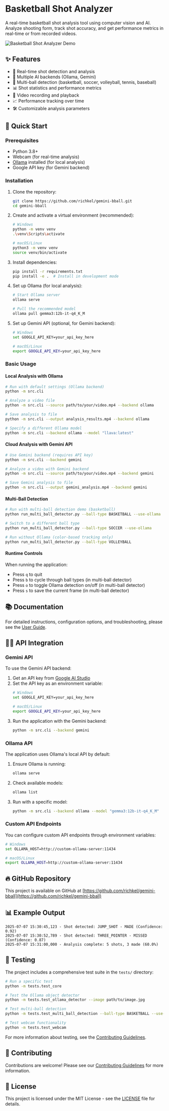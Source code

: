 # Basketball Shot Analyzer

A real-time basketball shot analysis tool using computer vision and AI. Analyze shooting form, track shot accuracy, and get performance metrics in real-time or from recorded videos.

![Basketball Shot Analyzer Demo](demo.gif)

## ✨ Features

- 🎯 Real-time shot detection and analysis
- 🤖 Multiple AI backends (Ollama, Gemini)
- 🏀 Multi-ball detection (basketball, soccer, volleyball, tennis, baseball)
- 📊 Shot statistics and performance metrics
- 🎥 Video recording and playback
- 📈 Performance tracking over time
- 🛠️ Customizable analysis parameters

## 🚀 Quick Start

### Prerequisites
- Python 3.8+
- Webcam (for real-time analysis)
- [Ollama](https://ollama.ai/) installed (for local analysis)
- Google API key (for Gemini backend)

### Installation

1. Clone the repository:
   ```bash
   git clone https://github.com/richkel/gemini-bball.git
   cd gemini-bball
   ```

2. Create and activate a virtual environment (recommended):
   ```bash
   # Windows
   python -m venv venv
   .\venv\Scripts\activate
   
   # macOS/Linux
   python3 -m venv venv
   source venv/bin/activate
   ```

3. Install dependencies:
   ```bash
   pip install -r requirements.txt
   pip install -e .  # Install in development mode
   ```

4. Set up Ollama (for local analysis):
   ```bash
   # Start Ollama server
   ollama serve
   
   # Pull the recommended model
   ollama pull gemma3:12b-it-q4_K_M
   ```

5. Set up Gemini API (optional, for Gemini backend):
   ```bash
   # Windows
   set GOOGLE_API_KEY=your_api_key_here
   
   # macOS/Linux
   export GOOGLE_API_KEY=your_api_key_here
   ```

### Basic Usage

#### Local Analysis with Ollama

```bash
# Run with default settings (Ollama backend)
python -m src.cli

# Analyze a video file
python -m src.cli --source path/to/your/video.mp4 --backend ollama

# Save analysis to file
python -m src.cli --output analysis_results.mp4 --backend ollama

# Specify a different Ollama model
python -m src.cli --backend ollama --model "llava:latest"
```

#### Cloud Analysis with Gemini API

```bash
# Use Gemini backend (requires API key)
python -m src.cli --backend gemini

# Analyze a video with Gemini backend
python -m src.cli --source path/to/your/video.mp4 --backend gemini

# Save Gemini analysis to file
python -m src.cli --output gemini_analysis.mp4 --backend gemini
```

#### Multi-Ball Detection

```bash
# Run with multi-ball detection demo (basketball)
python run_multi_ball_detector.py --ball-type BASKETBALL --use-ollama

# Switch to a different ball type
python run_multi_ball_detector.py --ball-type SOCCER --use-ollama

# Run without Ollama (color-based tracking only)
python run_multi_ball_detector.py --ball-type VOLLEYBALL
```

#### Runtime Controls

When running the application:
- Press `q` to quit
- Press `b` to cycle through ball types (in multi-ball detector)
- Press `o` to toggle Ollama detection on/off (in multi-ball detector)
- Press `s` to save the current frame (in multi-ball detector)

## 📚 Documentation

For detailed instructions, configuration options, and troubleshooting, please see the [User Guide](USER_GUIDE.md).

## 👨‍💻 API Integration

### Gemini API

To use the Gemini API backend:

1. Get an API key from [Google AI Studio](https://ai.google.dev/)
2. Set the API key as an environment variable:
   ```bash
   # Windows
   set GOOGLE_API_KEY=your_api_key_here
   
   # macOS/Linux
   export GOOGLE_API_KEY=your_api_key_here
   ```
3. Run the application with the Gemini backend:
   ```bash
   python -m src.cli --backend gemini
   ```

### Ollama API

The application uses Ollama's local API by default:

1. Ensure Ollama is running:
   ```bash
   ollama serve
   ```
2. Check available models:
   ```bash
   ollama list
   ```
3. Run with a specific model:
   ```bash
   python -m src.cli --backend ollama --model "gemma3:12b-it-q4_K_M"
   ```

### Custom API Endpoints

You can configure custom API endpoints through environment variables:

```bash
# Windows
set OLLAMA_HOST=http://custom-ollama-server:11434

# macOS/Linux
export OLLAMA_HOST=http://custom-ollama-server:11434
```

## 🔥 GitHub Repository

This project is available on GitHub at [https://github.com/richkel/gemini-bball](https://github.com/richkel/gemini-bball)

## 📊 Example Output

```
2025-07-07 15:30:45,123 - Shot detected: JUMP_SHOT - MADE (Confidence: 0.92)
2025-07-07 15:30:52,789 - Shot detected: THREE_POINTER - MISSED (Confidence: 0.87)
2025-07-07 15:31:00,000 - Analysis complete: 5 shots, 3 made (60.0%)
```

## 🧪 Testing

The project includes a comprehensive test suite in the `tests/` directory:

```bash
# Run a specific test
python -m tests.test_core

# Test the Ollama object detector
python -m tests.test_ollama_detector --image path/to/image.jpg

# Test multi-ball detection
python -m tests.test_multi_ball_detection --ball-type BASKETBALL --use-ollama

# Test webcam functionality
python -m tests.test_webcam
```

For more information about testing, see the [Contributing Guidelines](CONTRIBUTING.md).

## 🤝 Contributing

Contributions are welcome! Please see our [Contributing Guidelines](CONTRIBUTING.md) for more information.

## 📄 License

This project is licensed under the MIT License - see the [LICENSE](LICENSE) file for details.
